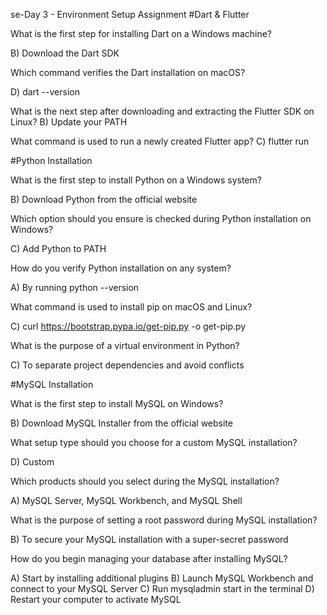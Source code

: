 se-Day 3 - Environment Setup Assignment
#Dart & Flutter

What is the first step for installing Dart on a Windows machine?

B) Download the Dart SDK 

Which command verifies the Dart installation on macOS?

D) dart --version

What is the next step after downloading and extracting the Flutter SDK on Linux?
B) Update your PATH

What command is used to run a newly created Flutter app?
C) flutter run 

#Python Installation

What is the first step to install Python on a Windows system?

B) Download Python from the official website 

Which option should you ensure is checked during Python installation on Windows?

C) Add Python to PATH 

How do you verify Python installation on any system?

A) By running python --version 

What command is used to install pip on macOS and Linux?

C) curl https://bootstrap.pypa.io/get-pip.py -o get-pip.py 

What is the purpose of a virtual environment in Python?

C) To separate project dependencies and avoid conflicts 

#MySQL Installation

What is the first step to install MySQL on Windows?

B) Download MySQL Installer from the official website 

What setup type should you choose for a custom MySQL installation?

D) Custom

Which products should you select during the MySQL installation?

A) MySQL Server, MySQL Workbench, and MySQL Shell 

What is the purpose of setting a root password during MySQL installation?

B) To secure your MySQL installation with a super-secret password 

How do you begin managing your database after installing MySQL?

A) Start by installing additional plugins 
B) Launch MySQL Workbench and connect to your MySQL Server 
C) Run mysqladmin start in the terminal 
D) Restart your computer to activate MySQL
